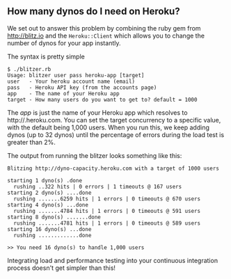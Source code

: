 ## How many dynos do I need on Heroku?
We set out to answer this problem by combining the ruby gem from http://blitz.io
and the `Heroku::Client` which allows you to change the number of dynos for
your app instantly.

The syntax is pretty simple

    $ ./blitzer.rb
    Usage: blitzer user pass heroku-app [target]
    user   - Your heroku account name (email)
    pass   - Heroku API key (from the accounts page)
    app    - The name of your Heroku app
    target - How many users do you want to get to? default = 1000
    
The *app* is just the name of your Heroku app which resolves to http://<app>.heroku.com.
You can set the target concurrency to a specific value, with the default being
1,000 users. When you run this, we keep adding dynos (up to 32 dynos) until
the percentage of errors during the load test is greater than 2%.

The output from running the blitzer looks something like this:

    Blitzing http://dyno-capacity.heroku.com with a target of 1000 users
    
    starting 1 dyno(s) .done
      rushing ..322 hits | 0 errors | 1 timeouts @ 167 users
    starting 2 dyno(s) ....done
      rushing .......6259 hits | 1 errors | 0 timeouts @ 670 users
    starting 4 dyno(s) ...done
      rushing .......4784 hits | 1 errors | 0 timeouts @ 591 users
    starting 8 dyno(s) .......done
      rushing .......4781 hits | 1 errors | 0 timeouts @ 589 users
    starting 16 dyno(s) ...done
      rushing .............done
    
    >> You need 16 dyno(s) to handle 1,000 users
    
Integrating load and performance testing into your continuous integration
process doesn't get simpler than this!